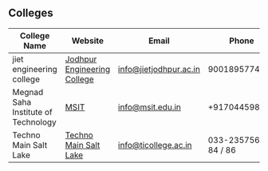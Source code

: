 ## Colleges

| College Name                     | Website                                      | Email                  | Phone             | Map URL                                               |
|---------------------------------|----------------------------------------------|------------------------|-------------------|-------------------------------------------------------|
| jiet engineering college        | [Jodhpur Engineering College](https://www.jietjodhpur.ac.in/) | info@jietjodhpur.ac.in | 9001895774        | [Map URL](https://maps.app.goo.gl/C387DDn8bZCjzQKm7) |
| Megnad Saha Institute of Technology | [MSIT](https://msit.edu.in/)                | info@msit.edu.in       | +917044598807     | [Map URL](https://www.google.com/maps?ll=22.51047,88.415088&z=13&t=m&hl=en-GB&gl=US&mapclient=embed&cid=13627599571396767696) |
| Techno Main Salt Lake          | [Techno Main Salt Lake](https://www.ticollege.ac.in/) | info@ticollege.ac.in  | 033-23575683 / 84 / 86 | [Map URL](https://maps.app.goo.gl/insert-map-url-here) |
